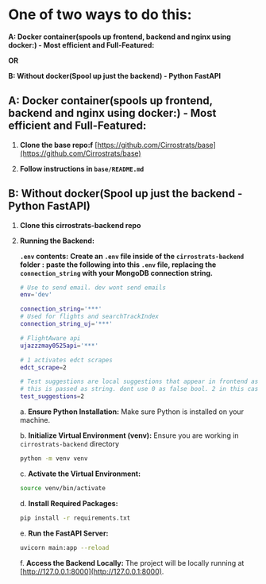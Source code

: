 

# One of two ways to do this:
**A: Docker container(spools up frontend, backend and nginx using docker:) - Most efficient and Full-Featured:**

**OR**

**B: Without docker(Spool up just the backend) - Python FastAPI**


## A: Docker container(spools up frontend, backend and nginx using docker:) - Most efficient and Full-Featured:

1. **Clone the base repo:f** [https://github.com/Cirrostrats/base](https://github.com/Cirrostrats/base)

2. **Follow instructions in `base/README.md`**


## B: Without docker(Spool up just the backend - Python FastAPI)

1. **Clone this cirrostrats-backend repo**

2. **Running the Backend:**

   **`.env` contents:**
   **Create an `.env` file inside of the `cirrostrats-backend` folder :**
   **paste the following into this `.env` file, replacing the `connection_string` with your MongoDB connection string.**
      
      ```bash
      # Use to send email. dev wont send emails
      env='dev'
      
      connection_string='***'
      # Used for flights and searchTrackIndex
      connection_string_uj='***'
      
      # FlightAware api
      ujazzzmay0525api='***'
      
      # 1 activates edct scrapes
      edct_scrape=2

      # Test suggestions are local suggestions that appear in frontend as searchbar dropdown suggestions.
      # this is passed as string. dont use 0 as false bool. 2 in this case is string and is meant as false. 1 is true.
      test_suggestions=2
      ```

   a. **Ensure Python Installation:** Make sure Python is installed on your machine.


   b. **Initialize Virtual Environment (venv):** Ensure you are working in `cirrostrats-backend` directory

   ```bash
   python -m venv venv
   ```

   c. **Activate the Virtual Environment:**

   ```bash
   source venv/bin/activate
   ```

   d. **Install Required Packages:**

   ```bash
   pip install -r requirements.txt
   ```

   e. **Run the FastAPI Server:**

   ```bash
   uvicorn main:app --reload
   ```

   f. **Access the Backend Locally:** The project will be locally running at [http://127.0.0.1:8000](http://127.0.0.1:8000).


